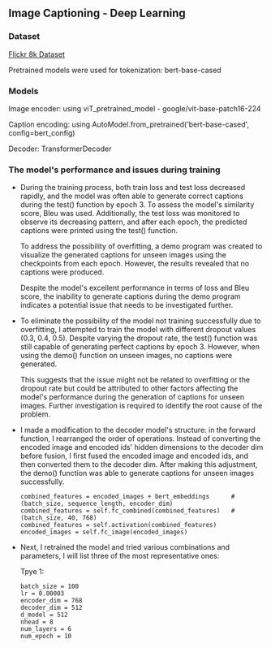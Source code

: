 ## Image Captioning - Deep Learning
### Dataset
<a href="https://www.kaggle.com/datasets/adityajn105/flickr8k?select=Images">Flickr 8k Dataset</a>

Pretrained models were used for tokenization: bert-base-cased

### Models
Image encoder: using viT_pretrained_model - google/vit-base-patch16-224

Caption encoding: using AutoModel.from_pretrained('bert-base-cased', config=bert_config)

Decoder: TransformerDecoder


### The model's performance and issues during training

* During the training process, both train loss and test loss decreased rapidly, and the model was often able to generate correct captions during the test() function by epoch 3. To assess the model's similarity score, Bleu was used. Additionally, the test loss was monitored to observe its decreasing pattern, and after each epoch, the predicted captions were printed using the test() function.
  
  To address the possibility of overfitting, a demo program was created to visualize the generated captions for unseen images using the checkpoints from each epoch. However, the results revealed that no captions were produced.
  
  Despite the model's excellent performance in terms of loss and Bleu score, the inability to generate captions during the demo program indicates a potential issue that needs to be investigated further.
* To eliminate the possibility of the model not training successfully due to overfitting, I attempted to train the model with different dropout values (0.3, 0.4, 0.5). Despite varying the dropout rate, the test() function was still capable of generating perfect captions by epoch 3. However, when using the demo() function on unseen images, no captions were generated.
  
  This suggests that the issue might not be related to overfitting or the dropout rate but could be attributed to other factors affecting the model's performance during the generation of captions for unseen images. Further investigation is required to identify the root cause of the problem.
* I made a modification to the decoder model's structure: in the forward function, I rearranged the order of operations. Instead of converting the encoded image and encoded ids' hidden dimensions to the decoder dim before fusion, I first fused the encoded image and encoded ids, and then converted them to the decoder dim. After making this adjustment, the demo() function was able to generate captions for unseen images successfully.
  ```
  combined_features = encoded_images + bert_embeddings      # (batch_size, sequence_length, encoder_dim)
  combined_features = self.fc_combined(combined_features)   # (batch_size, 40, 768)
  combined_features = self.activation(combined_features)
  encoded_images = self.fc_image(encoded_images)
  ```
* Next, I retrained the model and tried various combinations and parameters, I will list three of the most representative ones:

  Tpye 1:
  ```
  batch_size = 100
  lr = 0.00003        
  encoder_dim = 768   
  decoder_dim = 512   
  d_model = 512       
  nhead = 8           
  num_layers = 6      
  num_epoch = 10
  ```
